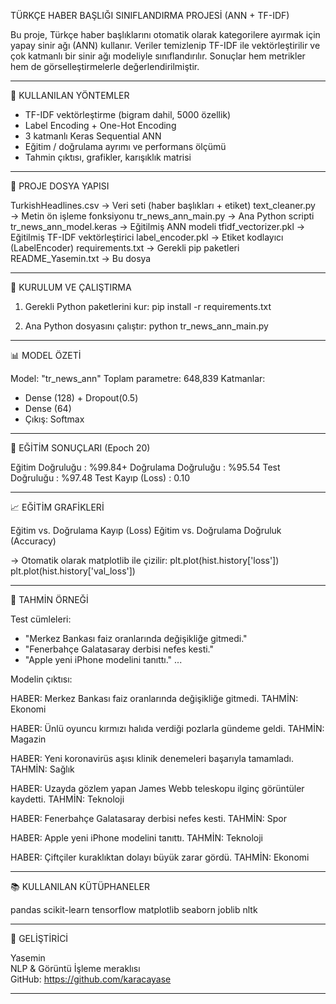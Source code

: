 TÜRKÇE HABER BAŞLIĞI SINIFLANDIRMA PROJESİ (ANN + TF-IDF)

Bu proje, Türkçe haber başlıklarını otomatik olarak kategorilere ayırmak için yapay sinir ağı (ANN) kullanır.
Veriler temizlenip TF-IDF ile vektörleştirilir ve çok katmanlı bir sinir ağı modeliyle sınıflandırılır.
Sonuçlar hem metrikler hem de görselleştirmelerle değerlendirilmiştir.

------------------------------------------------------------

📌 KULLANILAN YÖNTEMLER

- TF-IDF vektörleştirme (bigram dahil, 5000 özellik)
- Label Encoding + One-Hot Encoding
- 3 katmanlı Keras Sequential ANN
- Eğitim / doğrulama ayrımı ve performans ölçümü
- Tahmin çıktısı, grafikler, karışıklık matrisi

------------------------------------------------------------

📁 PROJE DOSYA YAPISI

TurkishHeadlines.csv         → Veri seti (haber başlıkları + etiket)
text_cleaner.py              → Metin ön işleme fonksiyonu
tr_news_ann_main.py          → Ana Python scripti
tr_news_ann_model.keras      → Eğitilmiş ANN modeli
tfidf_vectorizer.pkl         → Eğitilmiş TF-IDF vektörleştirici
label_encoder.pkl            → Etiket kodlayıcı (LabelEncoder)
requirements.txt             → Gerekli pip paketleri
README_Yasemin.txt           → Bu dosya

------------------------------------------------------------

🚀 KURULUM VE ÇALIŞTIRMA

1. Gerekli Python paketlerini kur:
   pip install -r requirements.txt

2. Ana Python dosyasını çalıştır:
   python tr_news_ann_main.py

------------------------------------------------------------

📊 MODEL ÖZETİ

Model: "tr_news_ann"
Toplam parametre: 648,839
Katmanlar:
- Dense (128) + Dropout(0.5)
- Dense (64)
- Çıkış: Softmax

------------------------------------------------------------

🎯 EĞİTİM SONUÇLARI (Epoch 20)

Eğitim Doğruluğu    : %99.84+
Doğrulama Doğruluğu : %95.54
Test Doğruluğu      : %97.48
Test Kayıp (Loss)   : 0.10

------------------------------------------------------------

📈 EĞİTİM GRAFİKLERİ

Eğitim vs. Doğrulama Kayıp (Loss)
Eğitim vs. Doğrulama Doğruluk (Accuracy)

→ Otomatik olarak matplotlib ile çizilir:
plt.plot(hist.history['loss'])
plt.plot(hist.history['val_loss'])

------------------------------------------------------------

🧪 TAHMİN ÖRNEĞİ

Test cümleleri:
- "Merkez Bankası faiz oranlarında değişikliğe gitmedi."
- "Fenerbahçe Galatasaray derbisi nefes kesti."
- "Apple yeni iPhone modelini tanıttı."
...

Modelin çıktısı:

HABER: Merkez Bankası faiz oranlarında değişikliğe gitmedi.
TAHMİN: Ekonomi

HABER: Ünlü oyuncu kırmızı halıda verdiği pozlarla gündeme geldi.
TAHMİN: Magazin

HABER: Yeni koronavirüs aşısı klinik denemeleri başarıyla tamamladı.
TAHMİN: Sağlık

HABER: Uzayda gözlem yapan James Webb teleskopu ilginç görüntüler kaydetti.
TAHMİN: Teknoloji

HABER: Fenerbahçe Galatasaray derbisi nefes kesti.
TAHMİN: Spor

HABER: Apple yeni iPhone modelini tanıttı.
TAHMİN: Teknoloji

HABER: Çiftçiler kuraklıktan dolayı büyük zarar gördü.
TAHMİN: Ekonomi

------------------------------------------------------------

📚 KULLANILAN KÜTÜPHANELER

pandas
scikit-learn
tensorflow
matplotlib
seaborn
joblib
nltk

------------------------------------------------------------

🧠 GELİŞTİRİCİ

Yasemin  
NLP & Görüntü İşleme meraklısı  
GitHub: https://github.com/karacayase

------------------------------------------------------------

